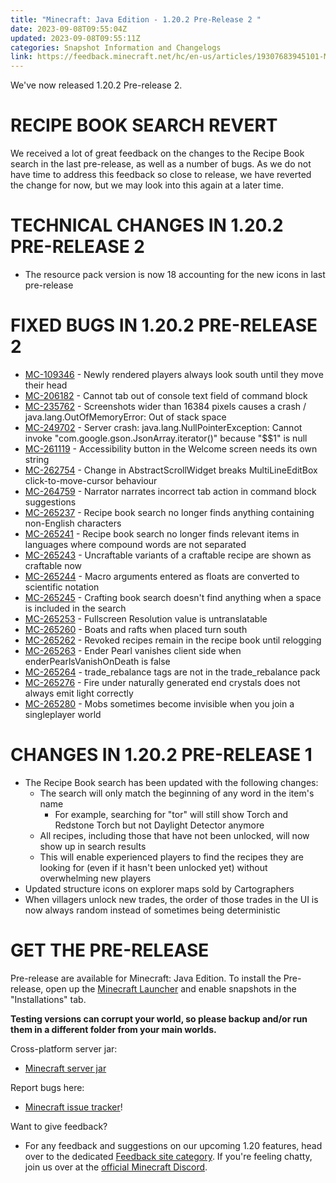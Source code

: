 ```yaml
---
title: "Minecraft: Java Edition - 1.20.2 Pre-Release 2 "
date: 2023-09-08T09:55:04Z
updated: 2023-09-08T09:55:11Z
categories: Snapshot Information and Changelogs
link: https://feedback.minecraft.net/hc/en-us/articles/19307683945101-Minecraft-Java-Edition-1-20-2-Pre-Release-2-
---
```


We've now released 1.20.2 Pre-release 2.

# RECIPE BOOK SEARCH REVERT

We received a lot of great feedback on the changes to the Recipe Book search in the last pre-release, as well as a number of bugs. As we do not have time to address this feedback so close to release, we have reverted the change for now, but we may look into this again at a later time.

# TECHNICAL CHANGES IN 1.20.2 PRE-RELEASE 2

- The resource pack version is now 18 accounting for the new icons in last pre-release

# FIXED BUGS IN 1.20.2 PRE-RELEASE 2

- [MC-109346](https://bugs.mojang.com/browse/MC-109346) - Newly rendered players always look south until they move their head
- [MC-206182](https://bugs.mojang.com/browse/MC-206182) - Cannot tab out of console text field of command block
- [MC-235762](https://bugs.mojang.com/browse/MC-235762) - Screenshots wider than 16384 pixels causes a crash / java.lang.OutOfMemoryError: Out of stack space
- [MC-249702](https://bugs.mojang.com/browse/MC-249702) - Server crash: java.lang.NullPointerException: Cannot invoke "com.google.gson.JsonArray.iterator()" because "\$\$1" is null
- [MC-261119](https://bugs.mojang.com/browse/MC-261119) - Accessibility button in the Welcome screen needs its own string
- [MC-262754](https://bugs.mojang.com/browse/MC-262754) - Change in AbstractScrollWidget breaks MultiLineEditBox click-to-move-cursor behaviour
- [MC-264759](https://bugs.mojang.com/browse/MC-264759) - Narrator narrates incorrect tab action in command block suggestions
- [MC-265237](https://bugs.mojang.com/browse/MC-265237) - Recipe book search no longer finds anything containing non-English characters
- [MC-265241](https://bugs.mojang.com/browse/MC-265241) - Recipe book search no longer finds relevant items in languages where compound words are not separated
- [MC-265243](https://bugs.mojang.com/browse/MC-265243) - Uncraftable variants of a craftable recipe are shown as craftable now
- [MC-265244](https://bugs.mojang.com/browse/MC-265244) - Macro arguments entered as floats are converted to scientific notation
- [MC-265245](https://bugs.mojang.com/browse/MC-265245) - Crafting book search doesn't find anything when a space is included in the search
- [MC-265253](https://bugs.mojang.com/browse/MC-265253) - Fullscreen Resolution value is untranslatable
- [MC-265260](https://bugs.mojang.com/browse/MC-265260) - Boats and rafts when placed turn south
- [MC-265262](https://bugs.mojang.com/browse/MC-265262) - Revoked recipes remain in the recipe book until relogging
- [MC-265263](https://bugs.mojang.com/browse/MC-265263) - Ender Pearl vanishes client side when enderPearlsVanishOnDeath is false
- [MC-265264](https://bugs.mojang.com/browse/MC-265264) - trade_rebalance tags are not in the trade_rebalance pack
- [MC-265276](https://bugs.mojang.com/browse/MC-265276) - Fire under naturally generated end crystals does not always emit light correctly
- [MC-265280](https://bugs.mojang.com/browse/MC-265280) - Mobs sometimes become invisible when you join a singleplayer world

# CHANGES IN 1.20.2 PRE-RELEASE 1

- The Recipe Book search has been updated with the following changes:
  - The search will only match the beginning of any word in the item's name
    - For example, searching for "tor" will still show Torch and Redstone Torch but not Daylight Detector anymore
  - All recipes, including those that have not been unlocked, will now show up in search results
  - This will enable experienced players to find the recipes they are looking for (even if it hasn't been unlocked yet) without overwhelming new players
- Updated structure icons on explorer maps sold by Cartographers
- When villagers unlock new trades, the order of those trades in the UI is now always random instead of sometimes being deterministic

# GET THE PRE-RELEASE

Pre-release are available for Minecraft: Java Edition. To install the Pre-release, open up the [Minecraft Launcher](https://www.minecraft.net/download.html) and enable snapshots in the "Installations" tab.

**Testing versions can corrupt your world, so please backup and/or run them in a different folder from your main worlds.**

Cross-platform server jar:

- [Minecraft server jar](https://piston-data.mojang.com/v1/objects/cf5d9b2461898afd589274349989be704084a8dd/server.jar)

Report bugs here:

- [Minecraft issue tracker](https://bugs.mojang.com/projects/MC/summary)!

Want to give feedback?

- For any feedback and suggestions on our upcoming 1.20 features, head over to the dedicated [Feedback site category](https://aka.ms/MC120Feedback). If you're feeling chatty, join us over at the [official Minecraft Discord](https://discordapp.com/invite/minecraft).
